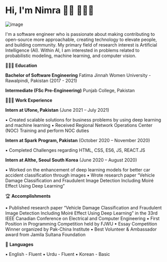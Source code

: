 # Hi, I'm Nimra 👋🏾 👩🏾‍💻

![image](https://user-images.githubusercontent.com/66442603/136705673-150482f3-910e-442e-80b3-7206a61b908d.png)

I'm a software engineer who is passionate about making contributing to open-source more approachable, creating technology to elevate people, and building community. My primary field of research interest is Artificial Intelligence (AI). Within AI, I am interested in problems related to probabilistic modeling, machine learning, and computer vision. 

👩🏼‍🎓 **Education**

**Bachelor of Software Engineering**
Fatima Jinnah Women University - Rawalpindi, Pakistan (2017 - 2021)

**Intermediate (FSc Pre-Engineering)**
Punjab College, Pakistan

👩🏼‍💻 **Work Experience**

**Intern at Ufone, Pakistan** (June 2021 – July 2021)

▪	Created scalable solutions for business problems by using deep learning and machine learning 
▪	Received Regional Network Operations Center (NOC) Training and perform NOC duties

**Intern at Spark Program, Pakistan** (October 2020 – November 2020)

▪	Completed Challenges regarding HTML, CSS, ES6, JS, REACT.JS

**Intern at AIthe, Seoul South Korea** (June 2020 – August 2020)	

▪	Worked on the enhancement of deep learning models for better car accident classification through images
▪	Wrote research paper “Vehicle Damage Classification and Fraudulent Image Detection Including Moiré Effect Using Deep Learning”

🏆 **Accomplishments**

▪	Published research paper “Vehicle Damage Classification and Fraudulent Image Detection Including Moiré Effect Using Deep Learning” in the 33rd IEEE Canadian Conference on Electrical and Computer Engineering
▪	First Position in Programming Competition held by FJWU
▪	Essay Competition Winner organized by Pak-China Institute
▪	Best Volunteer & Ambassador award from Jamila Sultana Foundation

💬 **Languages**

▪	English - Fluent
▪	Urdu - Fluent
▪	Korean - Basic










